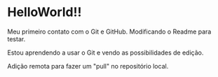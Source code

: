 # HelloWorld!!
 Meu primeiro contato com o Git e GitHub. Modificando o Readme para testar.
 
 Estou aprendendo a usar o Git e vendo as possibilidades de edição.
 
 Adição remota para fazer um "pull" no repositório local.

